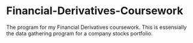 # Financial-Derivatives-Coursework
 The program for my Financial Derivatives coursework. This is essensially the data gathering program for a company stocks portfolio.
